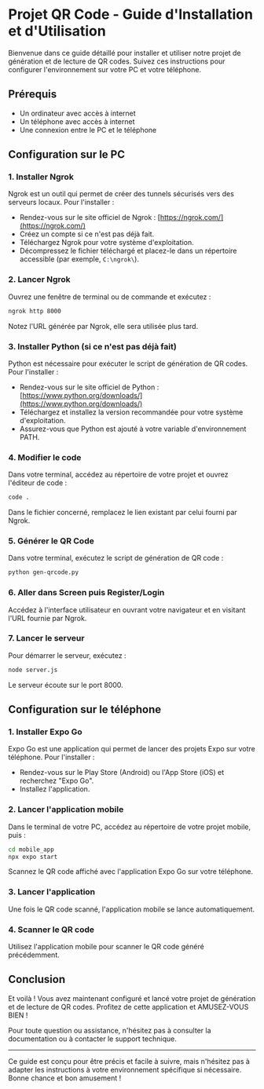 # Projet QR Code - Guide d'Installation et d'Utilisation

Bienvenue dans ce guide détaillé pour installer et utiliser notre projet de génération et de lecture de QR codes. Suivez ces instructions pour configurer l'environnement sur votre PC et votre téléphone.

## Prérequis

- Un ordinateur avec accès à internet
- Un téléphone avec accès à internet
- Une connexion entre le PC et le téléphone

## Configuration sur le PC

### 1. Installer Ngrok

Ngrok est un outil qui permet de créer des tunnels sécurisés vers des serveurs locaux. Pour l'installer :

- Rendez-vous sur le site officiel de Ngrok : [https://ngrok.com/](https://ngrok.com/)
- Créez un compte si ce n'est pas déjà fait.
- Téléchargez Ngrok pour votre système d'exploitation.
- Décompressez le fichier téléchargé et placez-le dans un répertoire accessible (par exemple, `C:\ngrok\`).

### 2. Lancer Ngrok

Ouvrez une fenêtre de terminal ou de commande et exécutez :

```bash
ngrok http 8000
```

Notez l'URL générée par Ngrok, elle sera utilisée plus tard.

### 3. Installer Python (si ce n'est pas déjà fait)

Python est nécessaire pour exécuter le script de génération de QR codes. Pour l'installer :

- Rendez-vous sur le site officiel de Python : [https://www.python.org/downloads/](https://www.python.org/downloads/)
- Téléchargez et installez la version recommandée pour votre système d'exploitation.
- Assurez-vous que Python est ajouté à votre variable d'environnement PATH.

### 4. Modifier le code

Dans votre terminal, accédez au répertoire de votre projet et ouvrez l'éditeur de code :

```bash
code .
```

Dans le fichier concerné, remplacez le lien existant par celui fourni par Ngrok.

### 5. Générer le QR Code

Dans votre terminal, exécutez le script de génération de QR code :

```bash
python gen-qrcode.py
```

### 6. Aller dans Screen puis Register/Login

Accédez à l'interface utilisateur en ouvrant votre navigateur et en visitant l'URL fournie par Ngrok.

### 7. Lancer le serveur

Pour démarrer le serveur, exécutez :

```bash
node server.js
```

Le serveur écoute sur le port 8000.

## Configuration sur le téléphone

### 1. Installer Expo Go

Expo Go est une application qui permet de lancer des projets Expo sur votre téléphone. Pour l'installer :

- Rendez-vous sur le Play Store (Android) ou l'App Store (iOS) et recherchez "Expo Go".
- Installez l'application.

### 2. Lancer l'application mobile

Dans le terminal de votre PC, accédez au répertoire de votre projet mobile, puis :

```bash
cd mobile_app
npx expo start
```

Scannez le QR code affiché avec l'application Expo Go sur votre téléphone.

### 3. Lancer l'application

Une fois le QR code scanné, l'application mobile se lance automatiquement.

### 4. Scanner le QR code

Utilisez l'application mobile pour scanner le QR code généré précédemment.

## Conclusion

Et voilà ! Vous avez maintenant configuré et lancé votre projet de génération et de lecture de QR codes. Profitez de cette application et AMUSEZ-VOUS BIEN !

Pour toute question ou assistance, n'hésitez pas à consulter la documentation ou à contacter le support technique.

---

Ce guide est conçu pour être précis et facile à suivre, mais n'hésitez pas à adapter les instructions à votre environnement spécifique si nécessaire. Bonne chance et bon amusement !